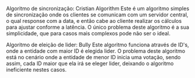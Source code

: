Algoritmo de sincronização: Cristian Algorithm
Este é um algoritmo simples de sincronização onde os clientes se comunicam com um servidor central, o qual response com a data, e então cabe ao cliente realizar os cálculos para ajustar conforme a latência.
O único problema deste algoritmo é a sua simplicidade, que para casos mais complexos pode não ser o ideal.

Algoritmo de eleição de lider: Bully
Este algoritmo funciona através de ID's, onde a entidade com maior ID é elegida lider.
O problema deste algoritmo está no cenário onde a entidade de menor ID inicia uma votação, sendo assim, cada ID maior que ela irá se eleger lider, deixando o algoritmo ineficiente nestes casos.
